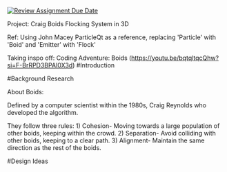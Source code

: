 [![Review Assignment Due Date](https://classroom.github.com/assets/deadline-readme-button-22041afd0340ce965d47ae6ef1cefeee28c7c493a6346c4f15d667ab976d596c.svg)](https://classroom.github.com/a/hhQzWvz6)


Project: Craig Boids Flocking System in 3D

Ref:
Using John Macey ParticleQt as a reference, replacing 'Particle' with 'Boid' and 'Emitter' with 'Flock'

Taking inspo off: Coding Adventure: Boids (https://youtu.be/bqtqltqcQhw?si=F-BrRPD3BPAI0X3d)
#Introduction



#Background Research

About Boids:

Defined by a computer scientist within the 1980s, Craig Reynolds who developed the algorithm.

  They follow three rules:
    1) Cohesion- Moving towards a large population of other boids, keeping within the crowd.
    2) Separation- Avoid colliding with other boids, keeping to a clear path.
    3) Alignment- Maintain the same direction as the rest of the boids.


#Design Ideas

 
